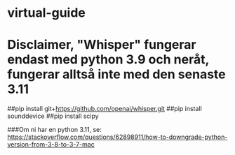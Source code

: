 # virtual-guide

# Disclaimer, "Whisper" fungerar endast med python 3.9 och neråt, fungerar alltså inte med den senaste 3.11

##pip install git+https://github.com/openai/whisper.git 
##pip install sounddevice
##pip install scipy


###Om ni har en python 3.11, se: https://stackoverflow.com/questions/62898911/how-to-downgrade-python-version-from-3-8-to-3-7-mac
